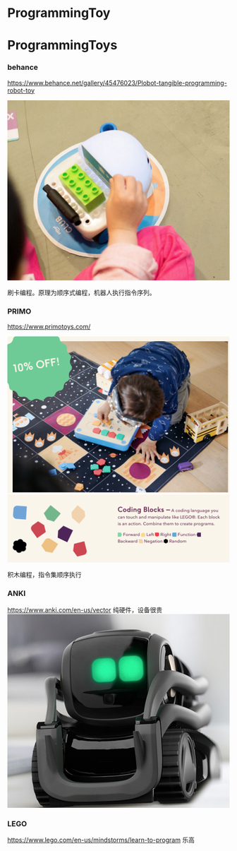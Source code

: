 # ProgrammingToy

# ProgrammingToys

### behance
https://www.behance.net/gallery/45476023/Plobot-tangible-programming-robot-toy

<img src="photo/1.png">

刷卡编程。原理为顺序式编程，机器人执行指令序列。

### PRIMO
https://www.primotoys.com/

<img src="photo/2.png">

<img src="photo/3.png">

积木编程，指令集顺序执行


### ANKI

https://www.anki.com/en-us/vector
纯硬件，设备很贵
<img src="photo/4.png">


### LEGO
https://www.lego.com/en-us/mindstorms/learn-to-program
乐高


